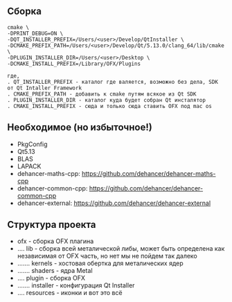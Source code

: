 ## Сборка 

    cmake \
    -DPRINT_DEBUG=ON \
    -DQT_INSTALLER_PREFIX=/Users/<user>/Develop/QtInstaller \ 
    -DCMAKE_PREFIX_PATH=/Users/<user>/Develop/Qt/5.13.0/clang_64/lib/cmake \
    -DPLUGIN_INSTALLER_DIR=/Users/<user>/Desktop \
    -DCMAKE_INSTALL_PREFIX=/Library/OFX/Plugins

    где, 
    . QT_INSTALLER_PREFIX - каталог где валяется, возможно без дела, SDK от Qt Intaller Framework
    . CMAKE_PREFIX_PATH - добавить к cmake путям всякое из Qt SDK 
    . PLUGIN_INSTALLER_DIR - каталог куда будет собран Qt инсталятор
    . CMAKE_INSTALL_PREFIX - сюда и только сюда ставить OFX под mac os

## Необходимое (но избыточное!)  

- PkgConfig
- Qt5.13
- BLAS
- LAPACK
- dehancer-maths-cpp: https://github.com/dehancer/dehancer-maths-cpp 
- dehancer-common-cpp: https://github.com/dehancer/dehancer-common-cpp
- dehancer-external: https://github.com/dehancer/dehancer-external

## Структура проекта

- ofx - сборка OFX плагина
- .... lib - сборка всей металической либы, может быть определена как независимая от OFX часть, но нет мы не пойдем так далеко 
- ....... kernels - хостовая обертка для металических ядер
- ....... shaders - ядра Metal
- .... plugin - сборка OFX
- ....... installer - конфигурация Qt Installer
- .... resources - иконки и вот это всё
  
